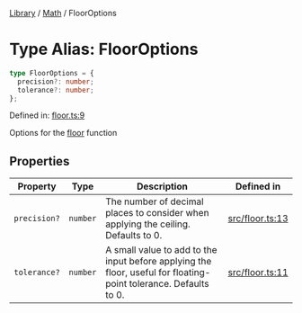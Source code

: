 <!-- markdownlint-disable -->
<!-- cspell: disable -->
[Library](../index.md) / [Math](./index.md) / FloorOptions

# Type Alias: FloorOptions

```ts
type FloorOptions = {
  precision?: number;
  tolerance?: number;
};
```

Defined in: [floor.ts:9](https://github.com/technobuddha/library/blob/main/src/floor.ts#L9)

Options for the [floor](floor.md) function

## Properties

| Property | Type | Description | Defined in |
| ------ | ------ | ------ | ------ |
| <a id="precision"></a> `precision?` | `number` | The number of decimal places to consider when applying the ceiling. Defaults to 0. | [src/floor.ts:13](https://github.com/technobuddha/library/blob/main/src/floor.ts#L13) |
| <a id="tolerance"></a> `tolerance?` | `number` | A small value to add to the input before applying the floor, useful for floating-point tolerance. Defaults to 0. | [src/floor.ts:11](https://github.com/technobuddha/library/blob/main/src/floor.ts#L11) |

